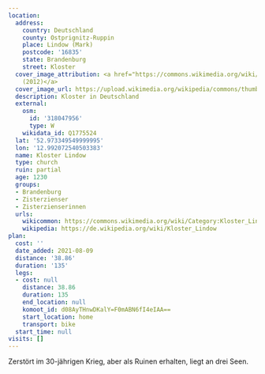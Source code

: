 ```yaml
---
location:
  address:
    country: Deutschland
    county: Ostprignitz-Ruppin
    place: Lindow (Mark)
    postcode: '16835'
    state: Brandenburg
    street: Kloster
  cover_image_attribution: <a href="https://commons.wikimedia.org/wiki/File:Kloster_Lindow1.JPG">Chris06
    (2012)</a>
  cover_image_url: https://upload.wikimedia.org/wikipedia/commons/thumb/9/91/Kloster_Lindow1.JPG/600px-a.jpg
  description: Kloster in Deutschland
  external:
    osm:
      id: '318047956'
      type: W
    wikidata_id: Q1775524
  lat: '52.973349549999995'
  lon: '12.992072540503383'
  name: Kloster Lindow
  type: church
  ruin: partial
  age: 1230
  groups:
  - Brandenburg
  - Zisterzienser
  - Zisterzienserinnen
  urls:
    wikicommon: https://commons.wikimedia.org/wiki/Category:Kloster_Lindow
    wikipedia: https://de.wikipedia.org/wiki/Kloster_Lindow
plan:
  cost: ''
  date_added: 2021-08-09
  distance: '38.86'
  duration: '135'
  legs:
  - cost: null
    distance: 38.86
    duration: 135
    end_location: null
    komoot_id: d08AyTHnwDKalY=F0mABN6fI4eIAA==
    start_location: home
    transport: bike
  start_time: null
visits: []
---
```


Zerstört im 30-jährigen Krieg, aber als Ruinen erhalten, liegt an drei Seen.

